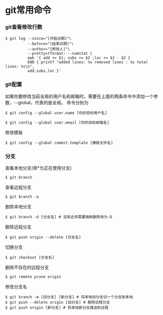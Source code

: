 # git常用命令

### git查看修改行数

```shell
$ git log --since="[开始日期]"\
          --before="[结束日期]"\
          --author="[修改人]"\
          --pretty=tformat: --numstat |
          awk '{ add += $1; subs += $2 ;loc += $1 - $2 }
          END { printf "added lines: %s removed lines : %s total lines: %s\n",
          add,subs,loc }'
```

### git配置
如果你要修改当前全局的用户名和邮箱时，需要在上面的两条命令中添加一个参数，--global，代表的是全局。
命令分别为
```shell
$ git config --global user.name [你的目标用户名]
```
```shell
$ git config --global user.email [你的目标邮箱名]
```
修改模板
```shell
$ git config --global commit.template [模板文件名]
```

### 分支
查看本地分支(带*为正在使用分支)
```shell
$ git branch
```
查看远程分支
```shell
$ git branch -a
```

删除本地分支
```shell
$ git branch -d [分支名] # 没有合并需要强制删除改为-D
```

删除远程分支
```shell
$ git push origin --delete [分支名]
```

切换分支
```shell
$ git checkout [分支名]
```

删除不存在的远程分支
```shell
$ git remote prune origin
```

修改分支名
```shell
$ git branch -m [旧分支] [新分支] # 将本地旧分支切一个分支到本地
$ git push --delete origin [旧分支] # 删除远程分支
$ git push origin [新分支] # 将本地新分支推送到远程
```